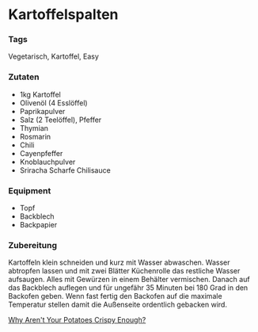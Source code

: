 # Kartoffelspalten

### Tags

Vegetarisch, Kartoffel, Easy

### Zutaten

- 1kg Kartoffel
- Olivenöl (4 Esslöffel)
- Paprikapulver
- Salz (2 Teelöffel), Pfeffer
- Thymian
- Rosmarin
- Chili
- Cayenpfeffer
- Knoblauchpulver
- Sriracha Scharfe Chilisauce

### Equipment

- Topf
- Backblech
- Backpapier

### Zubereitung

Kartoffeln klein schneiden und kurz mit Wasser abwaschen.
Wasser abtropfen lassen und mit zwei Blätter Küchenrolle das restliche Wasser aufsaugen.
Alles mit Gewürzen in einem Behälter vermischen.
Danach auf das Backblech auflegen und für ungefähr 35 Minuten bei 180 Grad in den Backofen geben.
Wenn fast fertig den Backofen auf die maximale Temperatur stellen damit die Außenseite ordentlich
gebacken wird.

[Why Aren't Your Potatoes Crispy Enough?](https://www.youtube.com/watch?v=KxUX7vgNGfM)